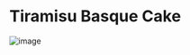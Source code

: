 # Tiramisu Basque Cake

![image](https://user-images.githubusercontent.com/50277379/138844945-3118ca9c-ec60-4d42-b646-f21b24d81e3f.png)
